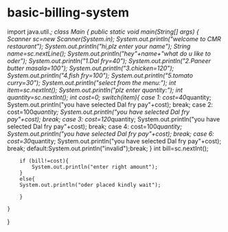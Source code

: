 # basic-billing-system

import java.util.*;
class Main {
    public static void main(String[] args) {
        Scanner sc=new Scanner(System.in);
        System.out.println("welcome to CMR restaurant");
        System.out.println("hi,plz enter your name");
        String name=sc.nextLine();
        System.out.println("hey"+name+"what do u like to oder");
        System.out.println("1.Dal fry=40");
        System.out.println("2.Paneer butter masala=100");
        System.out.println("3.chicken=120");
        System.out.println("4.fish fry=100");
        System.out.println("5.tomato curry=30");
        System.out.println("select from the menu:");
        int item=sc.nextInt();
        System.out.println("plz enter quantity:");
        int quantity=sc.nextInt();
        int cost=0;
        switch(item){
            case 1:
            cost=40*quantity;
            System.out.println("you have selected Dal fry pay"+cost);
            break;
            case 2:
            cost=100*quantity;
            System.out.println("you have selected Dal fry pay"+cost);
            break;
            case 3:
            cost=120*quantity;
            System.out.println("you have selected Dal fry pay"+cost);
            break;
             case 4:
            cost=100*quantity;
            System.out.println("you have selected Dal fry pay"+cost);
            break;
             case 6:
            cost=30*quantity;
            System.out.println("you have selected Dal fry pay"+cost);
            break;
            default:System.out.println("invalid");break;
        }
        int bill=sc.nextInt();
        
        if (bill!=cost){
            System.out.println("enter right amount");
        }
        else{
        System.out.println("oder placed kindly wait");
            
        }
        
    }
}


